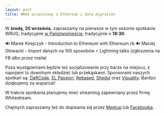 ```yaml
---
layout: post
title: WRUG wrześniowy o Ethereum i data migration
---
```


W **środę, 20 września**, zapraszamy na pierwsze w tym sezonie spotkanie
WRUG, tradycyjnie [w Państwomieście](http://panstwomiasto.pl),
tradycyjnie o **18:30**.

🔊 Marek Kirejczyk - Introduction to Ethereum with Ethereum.rb
🔊 Maciej Głowacki - Import danych na 100 sposobów
⚡ Lightning talks (zgłoszenia na FB albo przez maila)

Poza wystąpieniami będzie też socjalizowanie przy barze na miejscu,
z napojami (o dowolnym składzie) lub przekąskami. Sponsorami
naszych spotkań są: [DaftCode](https://daftcode.pl/),
[EL Passion](https://www.elpassion.com/),
[Rebased](https://rebased.pl/), [Shedul](https://www.shedul.com/)
oraz [Visuality](http://www.visuality.pl/).
Bardzo dziękujemy za wsparcie!

W trakcie spotkania planujemy mieć streaming
zapewniany przez firmę Whitestream.

Chętnych zapraszamy też do dopisania się przez
[Meetup](https://www.meetup.com/Warsaw-Ruby-Users-Group-WRUG/events/243460157/)
lub [Facebooka](https://www.facebook.com/events/1482287425196396/).

